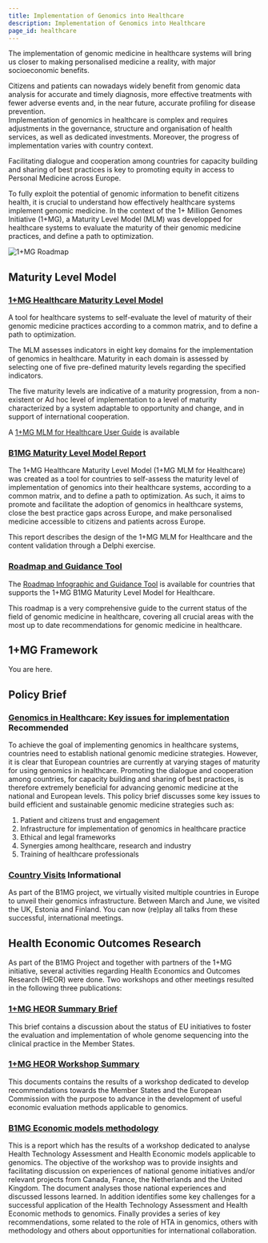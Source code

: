 ```yaml
---
title: Implementation of Genomics into Healthcare
description: Implementation of Genomics into Healthcare
page_id: healthcare
---
```


The implementation of genomic medicine in healthcare systems will bring us closer to making personalised medicine a reality, with major socioeconomic benefits.

Citizens and patients can nowadays widely benefit from genomic data analysis for accurate and timely diagnosis, more effective treatments with fewer adverse events and, in the near future, accurate profiling for disease prevention.  
Implementation of genomics in healthcare is complex and requires adjustments in the governance, structure and organisation of health services, as well as dedicated investments. Moreover, the progress of implementation varies with country context.

Facilitating dialogue and cooperation among countries for capacity building and sharing of best practices is key to promoting equity in access to Personal Medicine across Europe.

To fully exploit the potential of genomic information to benefit citizens health, it is crucial to understand how effectively healthcare systems implement genomic medicine. In the context of the 1+ Million Genomes Initiative (1+MG), a Maturity Level Model (MLM) was developped for healthcare systems to evaluate the maturity of their genomic medicine practices, and define a path to optimization.


<img src="{{ 'assets/img/1+mg-roadmap-v2.png' | relative_url }}" class="m-2" style="max-width:100%; max-height: 100%; vertical-align: middle" alt="1+MG Roadmap" />

## Maturity Level Model

### [1+MG Healthcare Maturity Level Model](https://b1mg-project.eu/resources/maturity-level-model)
A tool for healthcare systems to self-evaluate the level of maturity of their genomic medicine practices according to a common matrix, and to define a path to optimization. 

The MLM assesses indicators in eight key domains for the implementation of genomics in healthcare. Maturity in each domain is assessed by selecting one of five pre-defined maturity levels regarding the specified indicators. 

The five maturity levels are indicative of a maturity progression, from a non-existent or Ad hoc level of implementation to a level of maturity characterized by a system adaptable to opportunity and change, and in support of international cooperation.

A [1+MG MLM for Healthcare User Guide](https://zenodo.org/records/10066995) is available

### [B1MG Maturity Level Model Report](https://zenodo.org/record/6587561)
The 1+MG Healthcare Maturity Level Model (1+MG MLM for Healthcare) was created as a tool for countries to self-assess the maturity level of implementation of genomics into their healthcare systems, according to a common matrix, and to define a path to optimization. As such, it aims to promote and facilitate the adoption of genomics in healthcare systems, close the best practice gaps across Europe, and make personalised medicine accessible to citizens and patients across Europe.

This report describes the design of the 1+MG MLM for Healthcare and the content validation through a Delphi exercise.

### [Roadmap and Guidance Tool](https://zenodo.org/records/6587561)
The [Roadmap Infographic and Guidance Tool](https://zenodo.org/records/10067169) is available for countries that supports the 1+MG B1MG Maturity Level Model for Healthcare.  

This roadmap is a very comprehensive guide to the current status of the field of genomic medicine in healthcare, covering all crucial areas with the most up to date recommendations for genomic medicine in healthcare.

## 1+MG Framework

You are here.

## Policy Brief

### [Genomics in Healthcare: Key issues for implementation](https://b1mg-project.eu/images/pdf/Policy_Brief_Genomics_in_Healthcare_2022.pdf) <span class="badge badge-dark">Recommended<i class="fa-solid fa-thumbs-up"></i></span>
To achieve the goal of implementing genomics in healthcare systems, countries need to establish national genomic medicine strategies. However, it is clear that European countries are currently at varying stages of maturity for using genomics in healthcare. Promoting the dialogue and cooperation among countries, for capacity building and sharing of best practices, is therefore extremely beneficial for advancing genomic medicine at the national and European levels. This policy brief discusses some key issues to build efficient and sustainable genomic medicine strategies such as: 

1. Patient and citizens trust and engagement 
2. Infrastructure for implementation of genomics in healthcare practice
3. Ethical and legal frameworks 
4. Synergies among healthcare, research and industry 
5. Training of healthcare professionals 

### [Country Visits](https://sites.google.com/ebi.ac.uk/b1mg-stakeholders-portal/country-visits) <span class="badge badge-primary">Informational<i class="fa-sharp fa-solid fa-circle-info"></i></span>
As part of the B1MG project, we virtually visited multiple countries in Europe to unveil their genomics infrastructure. Between March and June, we visited the UK, Estonia and Finland. You can now (re)play all talks from these successful, international meetings.

## Health Economic Outcomes Research

As part of the B1MG Project and together with partners of the 1+MG initiative, several activities regarding Health Economics and Outcomes Research (HEOR) were done. Two workshops and other meetings resulted in the following three publications:

### [1+MG HEOR Summary Brief](https://b1mg-project.eu/images/pdf/1+MG-HEOR-Summary-paper.pdf)

This brief contains a discussion about the status of EU initiatives to foster the evaluation and implementation of whole genome sequencing into the clinical practice in the Member States.

### [1+MG HEOR Workshop Summary](https://b1mg-project.eu/images/pdf/1+MG%20HEOR%20workshop%20summary%20brief.pdf)
This documents contains the results of a workshop dedicated to develop recommendations towards the Member States and the European Commission with the purpose to advance in the development of useful economic evaluation methods applicable to genomics.

### [B1MG Economic models methodology](https://zenodo.org/record/8183336)
This is a report which has the results of a workshop dedicated to analyse Health Technology Assessment and Health Economic models applicable to genomics. The objective of the workshop was to provide insights and facilitating discussion on experiences of national genome initiatives and/or relevant projects from Canada, France, the Netherlands and the United Kingdom. The document analyses those national experiences and discussed lessons learned. In addition identifies some key challenges for a successful application of the Health Technology Assessment and Health Economic methods to genomics. Finally provides a series of key recommendations, some related to the role of HTA in genomics, others with methodology and others about opportunities for international collaboration.








